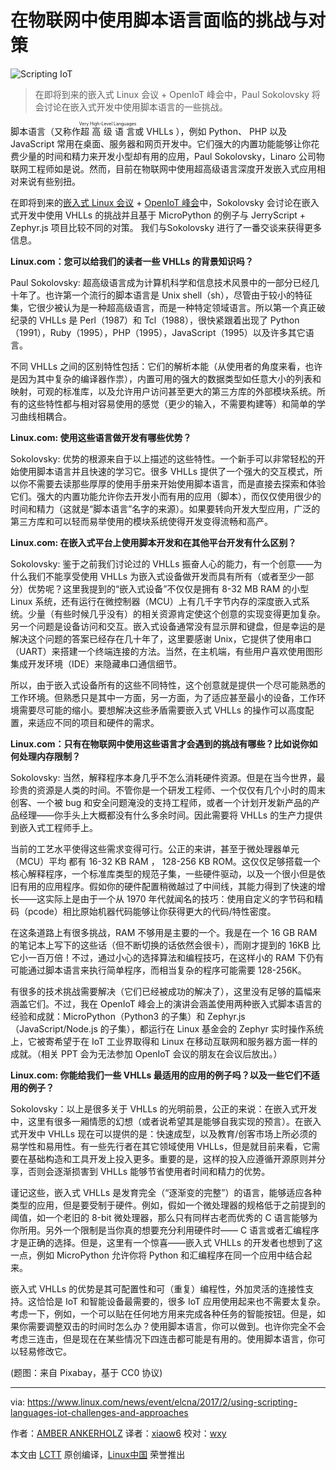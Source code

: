 在物联网中使用脚本语言面临的挑战与对策
============================================================


![Scripting IoT](https://www.linux.com/sites/lcom/files/styles/rendered_file/public/scripting-languages-iot.jpg?itok=d6uog0Ss "Scripting IoT") 

> 在即将到来的嵌入式 Linux 会议 + OpenIoT 峰会中，Paul Sokolovsky 将会讨论在嵌入式开发中使用脚本语言的一些挑战。

脚本语言（又称作<ruby>超高级语言<rt>Very High-Level Languages</rt></ruby>或 VHLLs ），例如 Python、 PHP 以及 JavaScript 常用在桌面、服务器和网页开发中。它们强大的内置功能能够让你花费少量的时间和精力来开发小型却有用的应用，Paul Sokolovsky，Linaro 公司物联网工程师如是说。然而，目前在物联网中使用超高级语言深度开发嵌入式应用相对来说有些别扭。

在即将到来的[嵌入式 Linux 会议][6] + [OpenIoT 峰会][7]中，Sokolovsky 会讨论在嵌入式开发中使用 VHLLs 的挑战并且基于 MicroPython 的例子与 JerryScript + Zephyr.js 项目比较不同的对策。 我们与Sokolovsky 进行了一番交谈来获得更多信息。

**Linux.com：您可以给我们的读者一些 VHLLs 的背景知识吗？**

Paul Sokolovsky: 超高级语言成为计算机科学和信息技术风景中的一部分已经几十年了。也许第一个流行的脚本语言是 Unix shell（sh），尽管由于较小的特征集，它很少被认为是一种超高级语言，而是一种特定领域语言。所以第一个真正破纪录的 VHLLs 是 Perl（1987）和 Tcl（1988），很快紧跟着出现了 Python（1991），Ruby（1995），PHP（1995），JavaScript（1995）以及许多其它语言。

不同 VHLLs 之间的区别特性包括：它们的解析本能（从使用者的角度来看，也许是因为其中复杂的编译器作祟），内置可用的强大的数据类型如任意大小的列表和映射，可观的标准库，以及允许用户访问甚至更大的第三方库的外部模块系统。所有的这些特性都与相对容易使用的感觉（更少的输入，不需要构建等）和简单的学习曲线相耦合。

**Linux.com: 使用这些语言做开发有哪些优势？**

Sokolovsky: 优势的根源来自于以上描述的这些特性。一个新手可以非常轻松的开始使用脚本语言并且快速的学习它。很多 VHLLs 提供了一个强大的交互模式，所以你不需要去读那些厚厚的使用手册来开始使用脚本语言，而是直接去探索和体验它们。强大的内置功能允许你去开发小而有用的应用（脚本），而仅仅使用很少的时间和精力（这就是“脚本语言”名字的来源）。如果要转向开发大型应用，广泛的第三方库和可以轻而易举使用的模块系统使得开发变得流畅和高产。

**Linux.com: 在嵌入式平台上使用脚本开发和在其他平台开发有什么区别？**

Sokolovsky: 鉴于之前我们讨论过的 VHLLs 振奋人心的能力，有一个创意——为什么我们不能享受使用 VHLLs 为嵌入式设备做开发而具有所有（或者至少一部分）优势呢？这里我提到的“嵌入式设备”不仅仅是拥有 8-32 MB RAM 的小型 Linux 系统，还有运行在微控制器（MCU）上有几千字节内存的深度嵌入式系统。少量（有些时候几乎没有）的相关资源肯定使这个创意的实现变得更加复杂。 另一个问题是设备访问和交互。嵌入式设备通常没有显示屏和键盘，但是幸运的是解决这个问题的答案已经存在几十年了，这里要感谢 Unix，它提供了使用串口（UART）来搭建一个终端连接的方法。当然，在主机端，有些用户喜欢使用图形集成开发环境（IDE）来隐藏串口通信细节。

所以，由于嵌入式设备所有的这些不同特性，这个创意就是提供一个尽可能熟悉的工作环境。但熟悉只是其中一方面，另一方面，为了适应甚至最小的设备，工作环境需要尽可能的缩小。要想解决这些矛盾需要嵌入式 VHLLs 的操作可以高度配置，来适应不同的项目和硬件的需求。

**Linux.com：只有在物联网中使用这些语言才会遇到的挑战有哪些？比如说你如何处理内存限制？**

Sokolovsky: 当然，解释程序本身几乎不怎么消耗硬件资源。但是在当今世界，最珍贵的资源是人类的时间。不管你是一个研发工程师、一个仅仅有几个小时的周末创客、一个被 bug 和安全问题淹没的支持工程师，或者一个计划开发新产品的产品经理——你手头上大概都没有什么多余时间。因此需要将 VHLLs 的生产力提供到嵌入式工程师手上。

当前的工艺水平使得这些需求变得可行。公正的来讲，甚至于微处理器单元（MCU）平均 都有 16-32 KB RAM ， 128-256 KB ROM。这仅仅足够搭载一个核心解释程序，一个标准库类型的规范子集，一些硬件驱动，以及一个很小但是依旧有用的应用程序。假如你的硬件配置稍微越过了中间线，其能力得到了快速的增长——这实际上是由于一个从 1970 年代就闻名的技巧：使用自定义的字节码和精码（pcode）相比原始机器代码能够让你获得更大的代码/特性密度。

在这条道路上有很多挑战，RAM 不够用是主要的一个。我是在一个 16 GB RAM 的笔记本上写下的这些话（但不断切换的话依然会很卡），而刚才提到的 16KB 比它小一百万倍！不过，通过小心的选择算法和编程技巧，在这样小的 RAM 下仍有可能通过脚本语言来执行简单程序，而相当复杂的程序可能需要 128-256K。

有很多的技术挑战需要解决（它们已经被成功的解决了），这里没有足够的篇幅来涵盖它们。不过，我在 OpenIoT 峰会上的演讲会涵盖使用两种嵌入式脚本语言的经验和成就：MicroPython（Python3 的子集）和 Zephyr.js（JavaScript/Node.js 的子集），都运行在 Linux 基金会的 Zephyr 实时操作系统上，它被寄希望于在 IoT 工业界取得和 Linux 在移动互联网和服务器方面一样的成就。（相关 PPT 会为无法参加 OpenIoT 会议的朋友在会议后放出。）

**Linux.com: 你能给我们一些 VHLLs 最适用的应用的例子吗？以及一些它们不适用的例子？**

Sokolovsky：以上是很多关于 VHLLs 的光明前景，公正的来说：在嵌入式开发中，这里有很多一厢情愿的幻想（或者说希望其是能够自我实现的预言）。在嵌入式开发中 VHLLs 现在可以提供的是：快速成型，以及教育/创客市场上所必须的易学性和易用性。有一些先行者在其它领域使用 VHLLs，但是就目前来看，它需要在基础构造和工具开发上投入更多。重要的是，这样的投入应遵循开源原则并分享，否则会逐渐损害到 VHLLs 能够节省使用者时间和精力的优势。 

谨记这些，嵌入式 VHLLs 是发育完全（“逐渐变的完整”）的语言，能够适应各种类型的应用，但是要受制于硬件。例如，假如一个微处理器的规格低于之前提到的阈值，如一个老旧的 8-bit 微处理器，那么只有同样古老而优秀的 C 语言能够为你所用。另外一个限制是当你真的想要充分利用硬件时—— C 语言或者汇编程序才是正确的选择。但是，这里有一个惊喜——嵌入式 VHLLs 的开发者也想到了这一点，例如 MicroPython 允许你将 Python 和汇编程序在同一个应用中结合起来。

嵌入式 VHLLs 的优势是其可配置性和可（重复）编程性，外加灵活的连接性支持。这恰恰是 IoT 和智能设备最需要的，很多 IoT 应用使用起来也不需要太复杂。考虑一下，例如，一个可以贴在任何地方用来完成各种任务的智能按钮。但是，如果你需要调整双击的时间时怎么办？使用脚本语言，你可以做到。也许你完全不会考虑三连击，但是现在在某些情况下四连击都可能是有用的。使用脚本语言，你可以轻易修改它。

(题图：来自 Pixabay，基于 CC0 协议)

--------------------------------------------------------------------------------

via: https://www.linux.com/news/event/elcna/2017/2/using-scripting-languages-iot-challenges-and-approaches

作者：[AMBER ANKERHOLZ][a]
译者：[xiaow6](https://github.com/xiaow6)
校对：[wxy](https://github.com/wxy)

本文由 [LCTT](https://github.com/LCTT/TranslateProject) 原创编译，[Linux中国](https://linux.cn/) 荣誉推出

[a]:https://www.linux.com/users/aankerholz
[1]:https://www.linux.com/licenses/category/used-permission
[2]:https://www.linux.com/licenses/category/creative-commons-zero
[3]:https://www.linux.com/files/images/paul-sokolovsky-2014-09-21jpg
[4]:https://www.linux.com/files/images/scripting-languages-iotjpg
[5]:http://events.linuxfoundation.org/events/embedded-linux-conference/program/schedule?utm_source=linux&amp;utm_campaign=elc17&amp;utm_medium=blog&amp;utm_content=video-blog
[6]:http://events.linuxfoundation.org/events/embedded-linux-conference
[7]:https://events.linuxfoundation.org/events/openiot-summit/program/schedule
